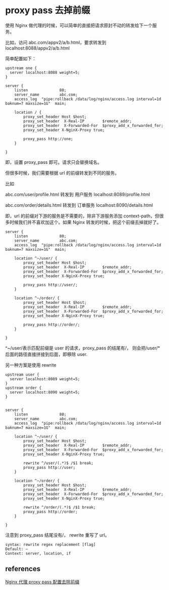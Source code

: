 # proxy pass 去掉前缀

使用 Nginx 做代理的时候，可以简单的直接把请求原封不动的转发给下一个服务。

比如，访问 abc.com/appv2/a/b.html，要求转发到 localhost:8088/appv2/a/b.html

简单配置如下：

```nginx
upstream one {
  server localhost:8088 weight=5;
}

server {
    listen              80;
    server_name         abc.com;
    access_log  "pipe:rollback /data/log/nginx/access.log interval=1d baknum=7 maxsize=1G"  main;

    location / {
        proxy_set_header Host $host;
        proxy_set_header  X-Real-IP        $remote_addr;
        proxy_set_header  X-Forwarded-For  $proxy_add_x_forwarded_for;
        proxy_set_header X-NginX-Proxy true;

        proxy_pass http://one;
    }

}
```

即，设置 proxy_pass 即可。请求只会替换域名。

但很多时候，我们需要根据 url 的前缀转发到不同的服务。

比如

abc.com/user/profile.html 转发到 用户服务 localhost:8089/profile.html

abc.com/order/details.html 转发到 订单服务 localhost:8090/details.html

即，url 的前缀对下游的服务是不需要的，除非下游服务添加 context-path，但很多时候我们并不喜欢加这个。如果 Nginx 转发的时候，把这个前缀去掉就好了。

```nginx
server {
    listen              80;
    server_name         abc.com;
    access_log  "pipe:rollback /data/log/nginx/access.log interval=1d baknum=7 maxsize=1G"  main;

    location ^~/user/ {
        proxy_set_header Host $host;
        proxy_set_header  X-Real-IP        $remote_addr;
        proxy_set_header  X-Forwarded-For  $proxy_add_x_forwarded_for;
        proxy_set_header X-NginX-Proxy true;

        proxy_pass http://user/;
    }

    location ^~/order/ {
        proxy_set_header Host $host;
        proxy_set_header  X-Real-IP        $remote_addr;
        proxy_set_header  X-Forwarded-For  $proxy_add_x_forwarded_for;
        proxy_set_header X-NginX-Proxy true;

        proxy_pass http://order/;
    }

}
```

^~/user/表示匹配前缀是 user 的请求，proxy_pass 的结尾有/， 则会把/user/*后面的路径直接拼接到后面，即移除 user.

另一种方案是使用 rewrite

```nginx
upstream user {
  server localhost:8089 weight=5;
}
upstream order {
  server localhost:8090 weight=5;
}


server {
    listen              80;
    server_name         abc.com;
    access_log  "pipe:rollback /data/log/nginx/access.log interval=1d baknum=7 maxsize=1G"  main;

    location ^~/user/ {
        proxy_set_header Host $host;
        proxy_set_header  X-Real-IP        $remote_addr;
        proxy_set_header  X-Forwarded-For  $proxy_add_x_forwarded_for;
        proxy_set_header X-NginX-Proxy true;

        rewrite ^/user/(.*)$ /$1 break;
        proxy_pass http://user;
    }

    location ^~/order/ {
        proxy_set_header Host $host;
        proxy_set_header  X-Real-IP        $remote_addr;
        proxy_set_header  X-Forwarded-For  $proxy_add_x_forwarded_for;
        proxy_set_header X-NginX-Proxy true;

        rewrite ^/order/(.*)$ /$1 break;
        proxy_pass http://order;
    }

}
```

注意到 proxy_pass 结尾没有/， rewrite 重写了 url。

```nginx
syntax: rewrite regex replacement [flag]
Default: —
Context: server, location, if
```

## references

[Nginx 代理 proxy pass 配置去除前缀](https://www.cnblogs.com/woshimrf/p/nginx-proxy-rewrite-url.html)
